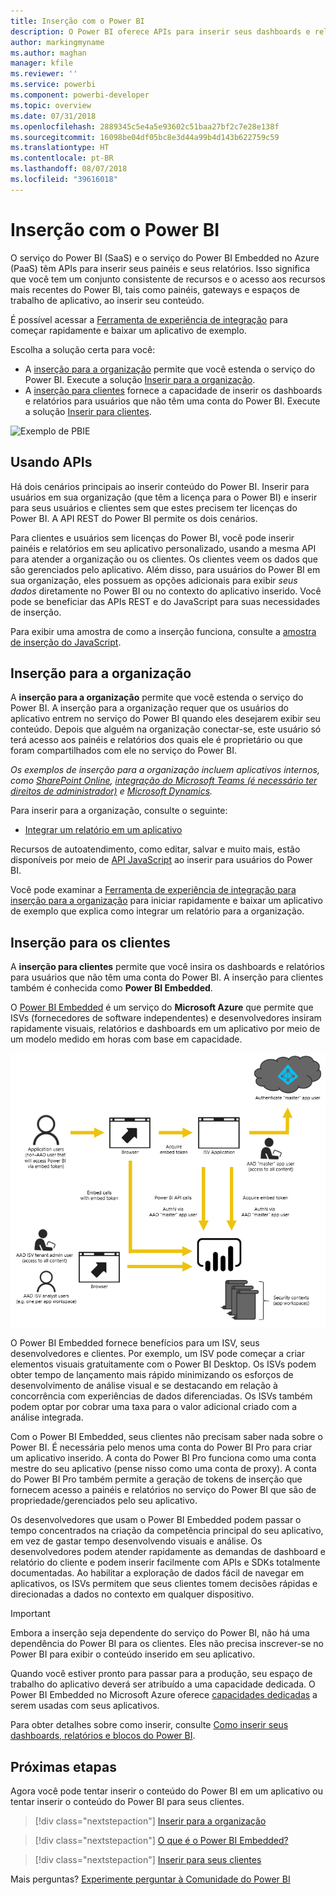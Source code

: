 ```yaml
---
title: Inserção com o Power BI
description: O Power BI oferece APIs para inserir seus dashboards e relatórios em aplicativos.
author: markingmyname
ms.author: maghan
manager: kfile
ms.reviewer: ''
ms.service: powerbi
ms.component: powerbi-developer
ms.topic: overview
ms.date: 07/31/2018
ms.openlocfilehash: 2889345c5e4a5e93602c51baa27bf2c7e28e138f
ms.sourcegitcommit: 16098be04df05bc8e3d44a99b4d143b622759c59
ms.translationtype: HT
ms.contentlocale: pt-BR
ms.lasthandoff: 08/07/2018
ms.locfileid: "39616018"
---
```

# <a name="embedding-with-power-bi"></a>Inserção com o Power BI

O serviço do Power BI (SaaS) e o serviço do Power BI Embedded no Azure (PaaS) têm APIs para inserir seus painéis e seus relatórios. Isso significa que você tem um conjunto consistente de recursos e o acesso aos recursos mais recentes do Power BI, tais como painéis, gateways e espaços de trabalho de aplicativo, ao inserir seu conteúdo.

É possível acessar a [Ferramenta de experiência de integração](https://aka.ms/embedsetup) para começar rapidamente e baixar um aplicativo de exemplo.

Escolha a solução certa para você:

* A [inserção para a organização](embedding.md#embedding-for-your-organization) permite que você estenda o serviço do Power BI. Execute a solução [Inserir para a organização](https://aka.ms/embedsetup/UserOwnsData).
* A [inserção para clientes](embedding.md#embedding-for-your-customers) fornece a capacidade de inserir os dashboards e relatórios para usuários que não têm uma conta do Power BI. Execute a solução [Inserir para clientes](https://aka.ms/embedsetup/AppOwnsData).

![Exemplo de PBIE](media/what-can-you-do/what-can-you-do-02.png)

## <a name="using-apis"></a>Usando APIs

Há dois cenários principais ao inserir conteúdo do Power BI.  Inserir para usuários em sua organização (que têm a licença para o Power BI) e inserir para seus usuários e clientes sem que estes precisem ter licenças do Power BI. A API REST do Power BI permite os dois cenários.

Para clientes e usuários sem licenças do Power BI, você pode inserir painéis e relatórios em seu aplicativo personalizado, usando a mesma API para atender a organização ou os clientes. Os clientes veem os dados que são gerenciados pelo aplicativo. Além disso, para usuários do Power BI em sua organização, eles possuem as opções adicionais para exibir *seus dados* diretamente no Power BI ou no contexto do aplicativo inserido. Você pode se beneficiar das APIs REST e do JavaScript para suas necessidades de inserção.

Para exibir uma amostra de como a inserção funciona, consulte a [amostra de inserção do JavaScript](https://microsoft.github.io/PowerBI-JavaScript/demo/).

## <a name="embedding-for-your-organization"></a>Inserção para a organização

A **inserção para a organização** permite que você estenda o serviço do Power BI. A inserção para a organização requer que os usuários do aplicativo entrem no serviço do Power BI quando eles desejarem exibir seu conteúdo. Depois que alguém na organização conectar-se, este usuário só terá acesso aos painéis e relatórios dos quais ele é proprietário ou que foram compartilhados com ele no serviço do Power BI.

*Os exemplos de inserção para a organização incluem aplicativos internos, como [SharePoint Online](https://powerbi.microsoft.com/blog/integrate-power-bi-reports-in-sharepoint-online/), [integração do Microsoft Teams (é necessário ter direitos de administrador)](https://powerbi.microsoft.com/blog/power-bi-teams-up-with-microsoft-teams/) e [Microsoft Dynamics](https://docs.microsoft.com/dynamics365/customer-engagement/basics/add-edit-power-bi-visualizations-dashboard).*

Para inserir para a organização, consulte o seguinte:

* [Integrar um relatório em um aplicativo](embed-sample-for-your-organization.md)

Recursos de autoatendimento, como editar, salvar e muito mais, estão disponíveis por meio de [API JavaScript](https://github.com/Microsoft/PowerBI-JavaScript) ao inserir para usuários do Power BI.

Você pode examinar a [Ferramenta de experiência de integração para inserção para a organização](https://aka.ms/embedsetup/UserOwnsData) para iniciar rapidamente e baixar um aplicativo de exemplo que explica como integrar um relatório para a organização.

## <a name="embedding-for-your-customers"></a>Inserção para os clientes

A **inserção para clientes** permite que você insira os dashboards e relatórios para usuários que não têm uma conta do Power BI. A inserção para clientes também é conhecida como **Power BI Embedded**.

O [Power BI Embedded](azure-pbie-what-is-power-bi-embedded.md) é um serviço do **Microsoft Azure** que permite que ISVs (fornecedores de software independentes) e desenvolvedores insiram rapidamente visuais, relatórios e dashboards em um aplicativo por meio de um modelo medido em horas com base em capacidade.

![Fluxo de inserção ao inserir para os clientes](media/embedding/powerbi-embed-flow.png)

O Power BI Embedded fornece benefícios para um ISV, seus desenvolvedores e clientes. Por exemplo, um ISV pode começar a criar elementos visuais gratuitamente com o Power BI Desktop. Os ISVs podem obter tempo de lançamento mais rápido minimizando os esforços de desenvolvimento de análise visual e se destacando em relação à concorrência com experiências de dados diferenciadas. Os ISVs também podem optar por cobrar uma taxa para o valor adicional criado com a análise integrada.

Com o Power BI Embedded, seus clientes não precisam saber nada sobre o Power BI. É necessária pelo menos uma conta do Power BI Pro para criar um aplicativo inserido. A conta do Power BI Pro funciona como uma conta mestre do seu aplicativo (pense nisso como uma conta de proxy). A conta do Power BI Pro também permite a geração de tokens de inserção que fornecem acesso a painéis e relatórios no serviço do Power BI que são de propriedade/gerenciados pelo seu aplicativo.

Os desenvolvedores que usam o Power BI Embedded podem passar o tempo concentrados na criação da competência principal do seu aplicativo, em vez de gastar tempo desenvolvendo visuais e análise. Os desenvolvedores podem atender rapidamente as demandas de dashboard e relatório do cliente e podem inserir facilmente com APIs e SDKs totalmente documentadas. Ao habilitar a exploração de dados fácil de navegar em aplicativos, os ISVs permitem que seus clientes tomem decisões rápidas e direcionadas a dados no contexto em qualquer dispositivo.

> [!IMPORTANT]
> Embora a inserção seja dependente do serviço do Power BI, não há uma dependência do Power BI para os clientes. Eles não precisa inscrever-se no Power BI para exibir o conteúdo inserido em seu aplicativo.

Quando você estiver pronto para passar para a produção, seu espaço de trabalho do aplicativo deverá ser atribuído a uma capacidade dedicada. O Power BI Embedded no Microsoft Azure oferece [capacidades dedicadas](azure-pbie-create-capacity.md) a serem usadas com seus aplicativos.

Para obter detalhes sobre como inserir, consulte [Como inserir seus dashboards, relatórios e blocos do Power BI](embed-sample-for-customers.md).

## <a name="next-steps"></a>Próximas etapas

Agora você pode tentar inserir o conteúdo do Power BI em um aplicativo ou tentar inserir o conteúdo do Power BI para seus clientes.

> [!div class="nextstepaction"]
> [Inserir para a organização](embed-sample-for-your-organization.md)

> [!div class="nextstepaction"]
> [O que é o Power BI Embedded?](azure-pbie-what-is-power-bi-embedded.md)

> [!div class="nextstepaction"]
>[Inserir para seus clientes](embed-sample-for-customers.md)

Mais perguntas? [Experimente perguntar à Comunidade do Power BI](http://community.powerbi.com/)